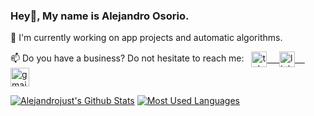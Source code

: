 <!-- **alejandrojust/alejandrojust** is a ✨ _special_ ✨ repository because its `README.md` (this file) appears on your GitHub profile. -->

### Hey👋, My name is **Alejandro Osorio**.

🔧 I'm currently working on app projects and automatic algorithms.

📫 Do you have a business? Do not hesitate to reach me: &nbsp; 
  <a href="https://t.me/alejandrojust" target="_blank">
      <img align="center" alt="telegram" width="25px" src="https://www.vectorlogo.zone/logos/telegram/telegram-icon.svg" /> &nbsp; &nbsp;
  <a href="https://www.linkedin.com/in/alejandrojust/" target="_blank">
      <img align="center" alt="linkedin" width="25px" src="https://www.vectorlogo.zone/logos/linkedin/linkedin-icon.svg" /> &nbsp; &nbsp;
  <a href="mailto:alejandrobeariver@gmail.com" target="_blank">
      <img align="center" alt="gmail" width="30px" src="https://www.vectorlogo.zone/logos/gmail/gmail-icon.svg" />

<!-- Github  Stats -->
[![Alejandrojust's Github Stats](https://github-readme-stats.vercel.app/api?username=alejandrojust&show_icons=true&include_all_commits=false&theme=radical&count_private=true&rank_icon=github&hide_rank=false&card_width=400&line_height=28&hide_border=true&title_color=E4D00A&text_bold=false&icon_color=E4D00A)](https://github.com/anuraghazra/github-readme-stats)
[![Most Used Languages](https://github-readme-stats.vercel.app/api/top-langs/?username=alejandrojust&langs_count=5&theme=radical&layout=donut&hide_title=false&hide_border=true&title_color=E4D00A&size_weight=0.5&count_weight=0.5)](https://github.com/anuraghazra/github-readme-stats)
